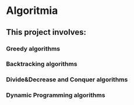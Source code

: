 # Algoritmia
## This project involves:
### Greedy algorithms
### Backtracking algorithms
### Divide&Decrease and Conquer algorithms
### Dynamic Programming algorithms
